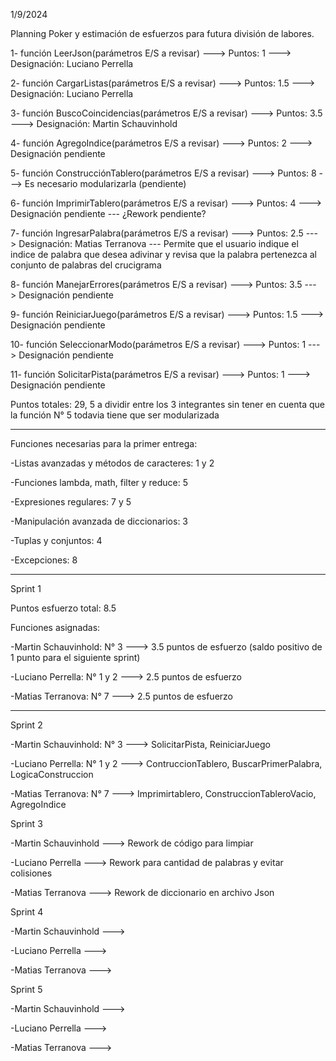 1/9/2024

Planning Poker y estimación de esfuerzos para futura división de labores.

1- función LeerJson(parámetros E/S a revisar) ---> Puntos: 1 ---> Designación: Luciano Perrella

2- función CargarListas(parámetros E/S a revisar) ---> Puntos: 1.5 ---> Designación: Luciano Perrella

3- función BuscoCoincidencias(parámetros E/S a revisar) ---> Puntos: 3.5 ---> Designación: Martin Schauvinhold

4- función AgregoIndice(parámetros E/S a revisar) ---> Puntos: 2 ---> Designación pendiente

5- función ConstrucciónTablero(parámetros E/S a revisar) ---> Puntos: 8 ---> Es necesario modularizarla (pendiente)

6- función ImprimirTablero(parámetros E/S a revisar) ---> Puntos: 4 ---> Designación pendiente --- ¿Rework pendiente?

7- función IngresarPalabra(parámetros E/S a revisar) ---> Puntos: 2.5 ---> Designación: Matias Terranova --- Permite que el usuario indique el indice de palabra que desea adivinar y revisa que la palabra pertenezca al conjunto de palabras del crucigrama

8- función ManejarErrores(parámetros E/S a revisar) ---> Puntos: 3.5 ---> Designación pendiente

9- función ReiniciarJuego(parámetros E/S a revisar) ---> Puntos: 1.5 ---> Designación pendiente

10- función SeleccionarModo(parámetros E/S a revisar) ---> Puntos: 1 ---> Designación pendiente

11- función SolicitarPista(parámetros E/S a revisar) ---> Puntos: 1 ---> Designación pendiente

Puntos totales: 29, 5 a dividir entre los 3 integrantes sin tener en cuenta que la función N° 5 todavia tiene que ser modularizada

---

Funciones necesarias para la primer entrega:

-Listas avanzadas y métodos de caracteres: 1 y 2 

-Funciones lambda, math, filter y reduce: 5

-Expresiones regulares: 7 y 5 

-Manipulación avanzada de diccionarios: 3

-Tuplas y conjuntos: 4

-Excepciones: 8

---

Sprint 1

Puntos esfuerzo total: 8.5

Funciones asignadas:

-Martin Schauvinhold: N° 3 ---> 3.5 puntos de esfuerzo (saldo positivo de 1 punto para el siguiente sprint)

-Luciano Perrella: N° 1 y 2 ---> 2.5 puntos de esfuerzo

-Matias Terranova: N° 7 ---> 2.5 puntos de esfuerzo

---

Sprint 2

-Martin Schauvinhold: N° 3 ---> SolicitarPista, ReiniciarJuego

-Luciano Perrella: N° 1 y 2 ---> ContruccionTablero, BuscarPrimerPalabra, LogicaConstruccion

-Matias Terranova: N° 7 ---> Imprimirtablero, ConstruccionTableroVacio, AgregoIndice


Sprint 3


-Martin Schauvinhold  ---> Rework de código para limpiar

-Luciano Perrella ---> Rework para cantidad de palabras y evitar colisiones

-Matias Terranova ---> Rework de diccionario en archivo Json



Sprint 4


-Martin Schauvinhold  ---> 

-Luciano Perrella ---> 

-Matias Terranova ---> 





Sprint 5 


-Martin Schauvinhold  ---> 

-Luciano Perrella ---> 

-Matias Terranova ---> 